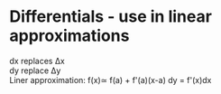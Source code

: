 # Differentials - use in linear approximations

dx replaces Δx  
dy replace Δy  
Liner approximation: f(x)≃ f(a) + f'(a)(x-a)
dy = f'(x)dx
